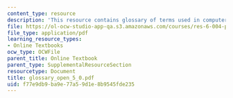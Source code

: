 ```yaml
---
content_type: resource
description: 'This resource contains glossary of terms used in computer systems. '
file: https://ol-ocw-studio-app-qa.s3.amazonaws.com/courses/res-6-004-principles-of-computer-system-design-an-introduction-spring-2009/f77e9db9ba9e77a59d1e8b9545fde235_glossary_open_5_0.pdf
file_type: application/pdf
learning_resource_types:
- Online Textbooks
ocw_type: OCWFile
parent_title: Online Textbook
parent_type: SupplementalResourceSection
resourcetype: Document
title: glossary_open_5_0.pdf
uid: f77e9db9-ba9e-77a5-9d1e-8b9545fde235
---
```


